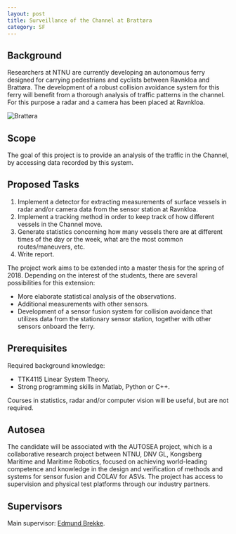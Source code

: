 ```yaml
---
layout: post
title: Surveillance of the Channel at Brattøra
category: SF
---
```

## Background
Researchers at NTNU are currently developing an autonomous ferry designed for carrying pedestrians and cyclists between Ravnkloa and Brattøra. The development of a robust collision avoidance system for this ferry will benefit from a thorough analysis of traffic patterns in the channel. For this purpose a radar and a camera has been placed at Ravnkloa. 
 


![Brattøra]({{site.url}}/assets/brattora.jpg)


## Scope
The goal of this project is to provide an analysis of the traffic in the Channel, by accessing data recorded by this system. 

## Proposed Tasks
1. Implement a detector for extracting measurements of surface vessels in radar and/or camera data from the sensor station at Ravnkloa.
2. Implement a tracking method in order to keep track of how different vessels in the Channel move.
3. Generate statistics concerning how many vessels there are at different times of the day or the week, what are the most common routes/maneuvers, etc.
4. Write report.


The project work aims to be extended into a master thesis for the spring of 2018. Depending on the interest of the students, there are several possibilities for this extension:
- More elaborate statistical analysis of the observations.
- Additional measurements with other sensors.
- Development of a sensor fusion system for collision avoidance that utilizes data from the stationary sensor station, together with other sensors onboard the ferry. 

## Prerequisites
Required background knowledge:

- TTK4115 Linear System Theory.
- Strong programming skills in Matlab, Python or C++.

Courses in statistics, radar and/or computer vision will be useful, but are not required.

## Autosea
The candidate will be associated with the AUTOSEA project, which is a collaborative research project between NTNU, DNV GL, Kongsberg Maritime and Maritime Robotics, focused on achieving world-leading competence and knowledge in the design and verification of methods and systems for sensor fusion and COLAV for ASVs. The project has access to supervision and physical test platforms through our industry partners.

## Supervisors 
Main supervisor: [Edmund Brekke](http://www.ntnu.no/ansatte/edmund.brekke).


